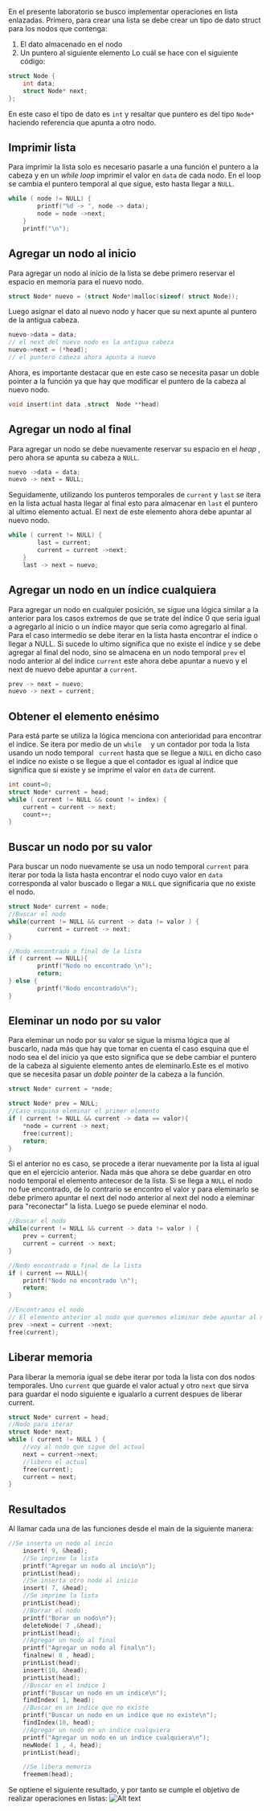 En el presente laboratorio se busco implementar operaciones en lista enlazadas. 
Primero, para crear una lista se debe crear un  tipo de dato struct para los nodos que contenga: 
1. El dato almacenado en el nodo
2. Un puntero al siguiente elemento
Lo cuál se hace con el siguiente código: 
```C
struct Node {
	int data;
	struct Node* next;
};
```
En este caso el tipo de dato es `int` y resaltar que puntero es del tipo `Node*` haciendo referencia que apunta a otro nodo. 
## Imprimir lista
Para imprimir la lista solo es necesario pasarle a una función el puntero a la cabeza y en un *while loop* imprimir el valor en `data` de cada nodo. En el loop se cambia el puntero temporal al que sigue, esto hasta llegar a `NULL`.
```C
while ( node != NULL) {
		printf("%d -> ", node -> data);
		node = node ->next;
	}
	printf("\n");

```
## Agregar un nodo al inicio
Para agregar un nodo al inicio de la lista se debe primero reservar el espacio en memoria para el nuevo nodo. 
```C
struct Node* nuevo = (struct Node*)malloc(sizeof( struct Node));
```
Luego asignar el dato al nuevo nodo y hacer que su next apunte al puntero de la antigua cabeza. 
```C
nuevo->data = data;
// el next del nuevo nodo es la antigua cabeza
nuevo->next = (*head);
// el puntero cabeza ahora apunta a nuevo
```
Ahora, es importante destacar que en este caso se necesita pasar un  doble pointer a la función ya que hay que modificar el puntero de la cabeza al nuevo nodo. 
```C
void insert(int data ,struct  Node **head)
```
## Agregar un nodo al final 
Para agregar un nodo se debe nuevamente reservar su espacio en el *heap*  , pero ahora se apunta su cabeza a `NULL`. 
```C
nuevo ->data = data;
nuevo -> next = NULL;
```

Seguidamente, utilizando los punteros temporales de `current` y `last` se itera en la lista actual hasta llegar al final esto para almacenar en `last` el puntero al ultimo elemento actual. El next de este elemento ahora debe apuntar al nuevo nodo. 
```C
while ( current != NULL) {
		last = current;
		current = current ->next;
	}
	last -> next = nuevo;
```
## Agregar un nodo en un índice cualquiera
Para agregar un nodo en cualquier posición, se sigue una lógica similar a la anterior para los casos extremos de que se trate del índice 0  que seria igual a agregarlo al inicio o un índice mayor que seria como agregarlo al final. Para el caso intermedio se debe iterar en la lista hasta encontrar el índice o llegar a NULL. Si sucede lo ultimo significa que no existe el índice y se  debe agregar al final del nodo, sino se almacena en un nodo temporal `prev` el nodo anterior al del índice `current` este ahora debe apuntar a nuevo y el next de nuevo debe apuntar a `current`.
```C
prev -> next = nuevo;
nuevo -> next = current;
```
## Obtener el elemento enésimo
Para está parte se utiliza la lógica menciona con anterioridad para encontrar el indice. Se itera por medio de un `while  ` y un contador por toda la lista usando un nodo temporal ` current`  hasta que se llegue a `NULL` en dicho caso el indice no existe o se llegue a que el contador es igual al indice que significa que si existe y se imprime el valor en `data` de current. 
```C
int count=0;
struct Node* current = head;
while ( current != NULL && count != index) {
	current = current -> next;
	count++;
}

```

## Buscar un nodo por su valor 
Para buscar un nodo nuevamente se usa un nodo temporal `current` para iterar por toda la lista hasta encontrar el nodo cuyo valor en `data` corresponda al valor buscado o llegar a `NULL` que significaria que no existe el nodo. 
```C
struct Node* current = node;
//Buscar el nodo
while(current != NULL && current -> data != valor ) {
		current = current -> next;
}

//Nodo encontrado o final de la lista
if ( current == NULL){
		printf("Nodo no encontrado \n");
		return;
} else {
		printf("Nodo encontrado\n");
}
```

## Eleminar un nodo por su valor 
Para eleminar un nodo por su valor se sigue la misma lógica que al buscarlo, nada más que hay que tomar en cuenta el caso esquina que el nodo sea el del inicio ya que esto significa que se debe cambiar el puntero de la cabeza al siguiente elemento antes de eleminarlo.Este es el motivo que se necesita pasar un *doble pointer* de la cabeza a la función.
```C
struct Node* current = *node;

struct Node* prev = NULL;
//Caso esquina eleminar el primer elemento
if ( current != NULL && current -> data == valor){
	*node = current -> next;
	free(current);
	return;
}
```
Si el anterior no es caso, se procede a iterar nuevamente por la lista al igual que en el ejercicio anterior. Nada más que ahora se debe guardar en otro nodo temporal el elemento antecesor de la lista. Si se llega a `NULL` el nodo no fue encontrado, de lo contrario se encontro el valor y para eleminarlo se debe primero apuntar el next del nodo anterior al next del nodo a eleminar para "reconectar" la lista. Luego se puede eleminar el nodo. 
```C
//Buscar el nodo
while(current != NULL && current -> data != valor ) {
	prev = current;
	current = current -> next;
}

//Nodo encontrado o final de la lista
if ( current == NULL){
	printf("Nodo no encontrado \n");
	return;
} 

//Encontramos el nodo
// El elemento anterior al nodo que queremos eliminar debe apuntar al next del nodo a eliminar
prev ->next = current ->next;
free(current);
```
## Liberar memoria 
Para liberar la memoria igual se debe iterar por toda la lista con dos nodos temporales. Uno `current` que guarde el valor actual y otro `next` que sirva para guardar el nodo siguiente e igualarlo a current despues de liberar current. 
```C
struct Node* current = head;
//Nodo para iterar
struct Node* next;
while ( current != NULL ) {
	//voy al nodo que sigue del actual
	next = current->next;
	//libero el actual
	free(current);
	current = next;
}
```
## Resultados 

Al llamar cada una de las funciones desde el main de la siguiente manera:
```C
//Se inserta un nodo al incio
	insert( 9, &head);
	//Se imprime la lista
	printf("Agregar un nodo al incio\n");
	printList(head);
	//Se inserta otro nodo al inicio
	insert( 7, &head);
	//Se imprime la lista
	printList(head);
	//Borrar el nodo
	printf("Borar un nodo\n");
	deleteNode( 7 ,&head);
	printList(head);
	//Agregar un nodo al final
	printf("Agregar un nodo al final\n");
	finalnew( 8 , head);
	printList(head);
	insert(10, &head);
	printList(head);
	//Buscar en el indice 1
	printf("Buscar un nodo en un indice\n");
	findIndex( 1, head);
	//Buscar en un indice que no existe 
	printf("Buscar un nodo en un indice que no existe\n");
	findIndex(10, head);
	//Agregar un nodo en un indice cualquiera
	printf("Agregar un nodo en un indice cualquiera\n");
	newNode( 1 , 4, head);
	printList(head);

	//Se libera memoria
	freemem(head);
```
Se optiene el siguiente resultado, y por tanto se cumple el objetivo de realizar operaciones en listas:
![Alt text](image.png)